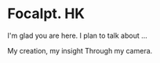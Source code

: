 # Focalpt. HK

I'm glad you are here. I plan to talk about ...

My creation, my insight
Through my camera.
